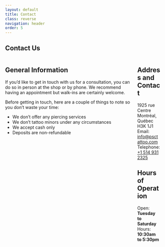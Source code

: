 ```yaml
---
layout: default
title: Contact
class: reverse
navigation: header
order: 5
---
```


<section class="hero is-page is-dark is-bold">
  <div class="hero-body">
    <div class="container has-text-centered">
      <h1 class="title">Contact Us</h1>
    </div>
  </div>
</section>
<section class="section">
  <div class="container">
    <div class="columns is-variable is-8">
      <div class="column">
        <div class="content">
          <h2>General Information</h2>
          <p>If you’d like to get in touch with us for a consultation, you can do so in person at the shop or by phone. We recommend having an appointment but walk-ins are certainly welcome.</p>
          <p>Before getting in touch, here are a couple of things to note so you don’t waste your time:</p>
          <ul>
            <li>We don’t offer any piercing services</li>
            <li>We don’t tattoo minors under any circumstances</li>
            <li>We accept cash only</li>
            <li>Deposits are non-refundable</li>
          </ul>
        </div>
      </div>
      <div class="column">
        <div class="content">
          <h2>Address and Contact</h2>
          <p>
            1925 rue Centre<br>
            Montréal, Québec<br>
            H3K 1J1<br>
            Email: <a href="mailto:info@psctattoo.com" class="has-text-weight-bold">info@psctattoo.com</a><br>
            Telephone: <a href="tel:+15149312325" class="has-text-weight-bold">+1 514 931 2325</a>
          </p>
          <h2>Hours of Operation</h2>
          <p>
            Open: <strong>Tuesday to Saturday</strong><br>
            Hours: <strong>10:30am to 5:30pm</strong>
          </p>
        </div>
      </div>
    </div>
  </div>
</section>
<section class="section">
  <div style="height: 500px;" class="12u" id="map"></div>
</section>




<script type="text/javascript">
            function init() {
                var mapOptions = {
                    zoom: 12,
                    center: new google.maps.LatLng(45.4824635, -73.5652401), // New York
                    styles: [{"featureType":"water","elementType":"geometry.fill","stylers":[{"color":"#d3d3d3"}]},{"featureType":"transit","stylers":[{"color":"#808080"},{"visibility":"off"}]},{"featureType":"road.highway","elementType":"geometry.stroke","stylers":[{"visibility":"on"},{"color":"#b3b3b3"}]},{"featureType":"road.highway","elementType":"geometry.fill","stylers":[{"color":"#ffffff"}]},{"featureType":"road.local","elementType":"geometry.fill","stylers":[{"visibility":"on"},{"color":"#ffffff"},{"weight":1.8}]},{"featureType":"road.local","elementType":"geometry.stroke","stylers":[{"color":"#d7d7d7"}]},{"featureType":"poi","elementType":"geometry.fill","stylers":[{"visibility":"on"},{"color":"#ebebeb"}]},{"featureType":"administrative","elementType":"geometry","stylers":[{"color":"#a7a7a7"}]},{"featureType":"road.arterial","elementType":"geometry.fill","stylers":[{"color":"#ffffff"}]},{"featureType":"road.arterial","elementType":"geometry.fill","stylers":[{"color":"#ffffff"}]},{"featureType":"landscape","elementType":"geometry.fill","stylers":[{"visibility":"on"},{"color":"#efefef"}]},{"featureType":"road","elementType":"labels.text.fill","stylers":[{"color":"#696969"}]},{"featureType":"administrative","elementType":"labels.text.fill","stylers":[{"visibility":"on"},{"color":"#737373"}]},{"featureType":"poi","elementType":"labels.icon","stylers":[{"visibility":"off"}]},{"featureType":"poi","elementType":"labels","stylers":[{"visibility":"off"}]},{"featureType":"road.arterial","elementType":"geometry.stroke","stylers":[{"color":"#d6d6d6"}]},{"featureType":"road","elementType":"labels.icon","stylers":[{"visibility":"off"}]},{},{"featureType":"poi","elementType":"geometry.fill","stylers":[{"color":"#dadada"}]}]
                };

                var mapElement = document.getElementById('map');

                var map = new google.maps.Map(mapElement, mapOptions);

                var marker = new google.maps.Marker({
                    position: new google.maps.LatLng(45.4824635, -73.5652401),
                    map: map,
                    title: 'PSC Tattoo'
                });
            }
</script>
<script async defer src="https://maps.googleapis.com/maps/api/js?key=AIzaSyDOUnyHLomgcN5E5j9JCm-eZHOiqvVOjYA&callback=init" type="text/javascript"></script>
